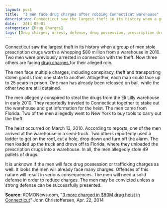 ```yaml
---
layout: post
title:  "3 men face drug charges after robbing Connecticut warehouse"
description: Connecticut saw the largest theft in its history when a group of men stole prescription drugs worth a whopping $80 million from a warehouse in 2010. Two men were previously arrested in connection with the theft. Now three others are facing drug charges for their alleged role.
date:   2014-05-01
categories: [Drug Charges] 
tags: [Drug charges, arrest, defense, drug possession, prescription drugs, reduce charges, serious consequences]
---
```


<p>Connecticut saw the largest theft in its history when a group of men stole prescription drugs worth a whopping $80 million from a warehouse in 2010. Two men were previously arrested in connection with the theft. Now three others are facing <a href="/Drug-Charges/Drug-Charges.html">drug charges </a>for their alleged role.</p><p>The men face multiple charges, including conspiracy, theft and transporting stolen goods from one state to another. Altogether, each man could face up to 25 years in prison. One man has already been released on bail, while the other two are still detained.</p> <p>The men allegedly conspired to steal the drugs from the Eli Lilly warehouse in early 2010. They reportedly traveled to Connecticut together to stake out the warehouse and get information for the heist. The men came from Florida. Two of the men allegedly went to New York to buy tools to carry out the theft.</p><p>The heist occurred on March 13, 2010. According to reports, one of the men arrived at the warehouse in a semi-truck. Two others reportedly used a ladder to get on the roof, cut a hole, drop down and turn off the alarm. The men loaded up the truck and drove off to Florida, where they unloaded the prescription drugs into a warehouse. In all, the men allegedly stole 49 pallets of drugs.</p><p>It is unknown if the men will face drug possession or trafficking charges as well. It looks the men will already face many charges. Offenses of this nature will result in serious consequences. The men will need a solid defense in order to reduce charges. The men may be convicted unless a strong defense can be successfully presented.</p><p> <b>Source:&nbsp;</b>KOMONews.com, "<a href="http://www.komonews.com/news/national/3-more-charged-in-80M-drug-heist-in-Connecticut-256277281.html" target="_blank">3 more charged in $80M drug heist in Connecticut</a>" John Christoffersen, Apr. 22, 2014 </p>